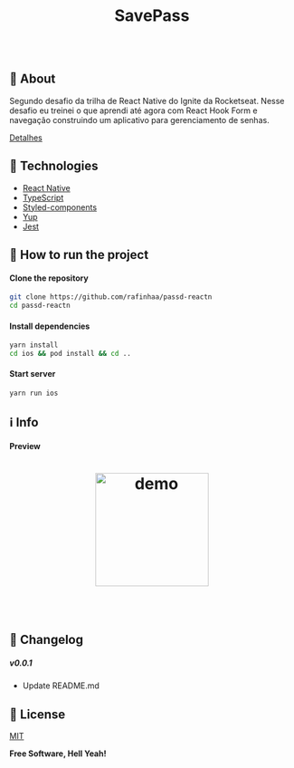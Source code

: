 <h4 align="center">
    <h1 align="center">
      SavePass
    </h1>
    <br><br>
</h4>

## 🔖 About
Segundo desafio da trilha de React Native do Ignite da Rocketseat. Nesse desafio eu treinei o que aprendi até agora com React Hook Form e navegação construindo um aplicativo para gerenciamento de senhas.

[Detalhes](docs/ABOUT.md)

## 🚀 Technologies
- [React Native](https://reactnative.dev/)
- [TypeScript](https://www.typescriptlang.org/pt/)
- [Styled-components](https://styled-components.com/)
- [Yup](https://github.com/jquense/yup)
- [Jest](https://jestjs.io/)

## 🏁 How to run the project
#### Clone the repository
```bash
git clone https://github.com/rafinhaa/passd-reactn
cd passd-reactn
```

#### Install dependencies
```bash
yarn install
cd ios && pod install && cd ..
```

#### Start server
```bash
yarn run ios
```

## ℹ️ Info
#### Preview
<h4 align="center">
    <h1 align="center">
      <img width="200" border-radius: 10px" height="auto" alt="demo" title="Screenshot" src="docs/videos/demo.gif" />
    </h1>
    <br><br>
</h4>

## 📄 Changelog
##### v0.0.1
- Update README.md

## 📝 License
[MIT](LICENSE.txt)

**Free Software, Hell Yeah!**
